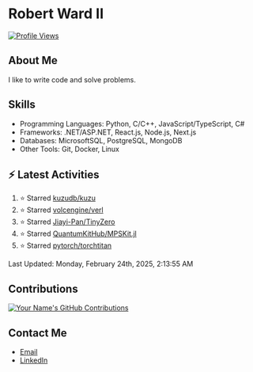 
# Robert Ward II

[![Profile Views](https://komarev.com/ghpvc/?username=Robert-W-Ward)](https://github.com/Robert-W-Ward)

## About Me
I like to write code and solve problems.

## Skills
- Programming Languages: Python, C/C++, JavaScript/TypeScript, C#
- Frameworks: .NET/ASP.NET, React.js, Node.js, Next.js
- Databases: MicrosoftSQL, PostgreSQL, MongoDB
- Other Tools: Git, Docker, Linux

## :zap: Latest Activities
<!--RECENT_ACTIVITY:start-->
1. ⭐ Starred [kuzudb/kuzu](https://github.com/kuzudb/kuzu)
2. ⭐ Starred [volcengine/verl](https://github.com/volcengine/verl)
3. ⭐ Starred [Jiayi-Pan/TinyZero](https://github.com/Jiayi-Pan/TinyZero)
4. ⭐ Starred [QuantumKitHub/MPSKit.jl](https://github.com/QuantumKitHub/MPSKit.jl)
5. ⭐ Starred [pytorch/torchtitan](https://github.com/pytorch/torchtitan)
<!--RECENT_ACTIVITY:end-->

<!--RECENT_ACTIVITY:last_update-->
Last Updated: Monday, February 24th, 2025, 2:13:55 AM
<!--RECENT_ACTIVITY:last_update_end-->

<!--END_SECTIN:activity-->
## Contributions
[![Your Name's GitHub Contributions](https://github-readme-streak-stats.herokuapp.com/?user=Robert-W-Ward&theme=radical)](https://github.com/your-username)

## Contact Me
- [Email](mailto:robertwesleyward2019@gmail.com)
- [LinkedIn](https://linkedin.com/in/https://www.linkedin.com/in/robert-ward-ii/)
